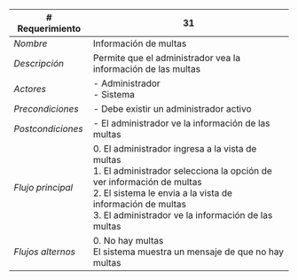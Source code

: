 |# Requerimiento|31 |
|-|-|
| *Nombre*|Información de multas
| *Descripción*| Permite que el administrador vea la información de las multas |
|*Actores*| - Administrador<br> - Sistema
|*Precondiciones*| - Debe existir un administrador activo
|*Postcondiciones*| - El administrador ve la información de las multas
|*Flujo principal*|0.  El administrador ingresa a la vista de multas<br>1.  El administrador selecciona la opción de ver información de multas<br>2.  El sistema le envia a la vista de información de multas<br>3.  El administrador ve la información de las multas
|*Flujos alternos*|0.  No hay multas<br>El sistema muestra un mensaje de que no hay multas
